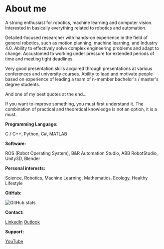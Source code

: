 # About me

A strong enthusiast for robotics, machine learning and computer vision. Interested in basically everything related to robotics and automation.

Detailed-focused researcher with hands-on experience in the field of general robotics, such as motion planning, machine learning, and Industry 4.0. Ability to effectively solve complex engineering problems and adapt to change. Accustomed to working under pressure for extended periods of time and meeting tight deadlines.

Very good presentation skills acquired through presentations at various conferences and university courses. Ability to lead and motivate people based on experience of leading a team of n-member bachelor's / master's degree students.

And one of my best quotes at the end...

If you want to improve something, you must first understand it. The combination of practical and theoretical knowledge is not an option, it is a must.

**Programming Language:**

C / C++, Python, C#, MATLAB

**Software:**

ROS (Robot Operating System), B&R Automation Studio, ABB RobotStudio, Unity3D, Blender

**Personal interests:**

Science, Robotics, Machine Learning, Mathematics, Ecology, Healthy Lifestyle

**GitHub:**

![GitHub stats](https://github-readme-stats.vercel.app/api?username=rparak&include_all_commits=true)

**Contact:**

[LinkedIn](https://www.linkedin.com/in/roman-parak-53960910a/) [Outlook](mailto:Roman.Parak@outlook.com)

**Support:**

[YouTube](https://www.youtube.com/c/RomanParak)

